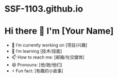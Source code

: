 # SSF-1103.github.io
# Hi there 👋 I'm [Your Name]

- 🔭 I’m currently working on [项目/兴趣]
- 🌱 I’m learning [技术/技能]
- 📫 How to reach me: [邮箱/社交媒体]
- 😄 Pronouns: [他/她/他们]
- ⚡ Fun fact: [有趣的小故事]
